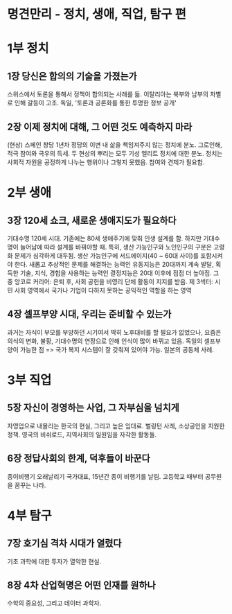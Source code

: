 # 명견만리 - 정치, 생애, 직업, 탐구 편

# 1부 정치

## 1장 당신은 합의의 기술을 가졌는가

스위스에서 토론을 통해서 정책이 합의되는 사례를 듦.
이탈리아는 북부와 남부의 차별로 인해 갈등이 고조.
독일, '토론과 공론화를 통한 투명한 정보 공개'


## 2장 이제 정치에 대해, 그 어떤 것도 예측하지 마라

(현상) 스페인 창당 1년차 정당의 이변
내 삶을 책임져주지 않는 정치에 분노.
그로인해, 적극 참여와 극우의 득세.
두 현상의 뿌리는 모두 기성 엘리트 정치에 대한 분노.
정치는 사회적 자원을 공정하게 나누는 행위이나 그렇지 못했음.
참여와 견제가 필요함.


# 2부 생애

## 3장 120세 쇼크, 새로운 생애지도가 필요하다

기대수명 120세 시대.
기존에는 80세 생애주기에 맞춰 인생 설계를 함.
하지만 기대수명이 늘어남에 따라 설계를 바꿔야할 때.
특히, 생산 가능인구와 노인인구의 구분은 고령화 문제가 심각하게 대두됨.
생산 가능인구에 서드에이지(40 ~ 60대 사이)를 포함시켜야 한다.
새롭고 추상적인 문제를 해결하는 능력인 유동지능은 20대까지 계속 발달,
획득한 기술, 지식, 경험을 사용하는 능력인 결정지능은 20대 이후에 점점 더 높아짐.
그 중 앙코르 커리어: 은퇴 후, 사회 공헌을 비영리 단체 활동이 지지를 받음.
제 3섹터: 시민 사회 영역에서 국가나 기업이 다하지 못하는 공익적인 역할을 하는 영역


## 4장 셀프부양 시대, 우리는 준비할 수 있는가

과거는 자식이 부모를 부양하던 시기여서 딱히 노후대비를 할 필요가 없었으나,
요즘은 의식의 변화, 불황, 기대수명의 연장으로 인해 인식이 많이 바뀌고 있음.
독일의 셀프부양이 가능한 점 => 국가 복지 시스템이 잘 갖춰져 있어야 가능.
일본의 공동체 사례.

# 3부 직업

## 5장 자신이 경영하는 사업, 그 자부심을 넘치게

자영업으로 내몰리는 한국의 현실, 그리고 높은 임대료.
벌링턴 사례, 소상공인을 지원한 정책.
영국의 비쉬로드, 지역사회의 일원임을 자각한 활동들.


## 6장 정답사회의 한계, 덕후들이 바꾼다

종이비행기 오래날리기 국가대표, 15년간 종이 비행기를 날림.
고등학교 때부터 공무원을 꿈꾸는 나라.


# 4부 탐구

## 7장 호기심 격차 시대가 열렸다

기초 과학에 대한 투자가 열악한 현실.


## 8장 4차 산업혁명은 어떤 인재를 원하나

수학의 중요성, 그리고 데이터 과학자.
